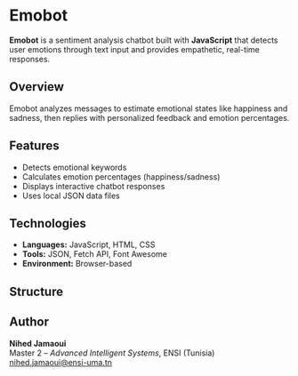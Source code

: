 # Emobot  

**Emobot** is a sentiment analysis chatbot built with **JavaScript** that detects user emotions through text input and provides empathetic, real-time responses.

## Overview  
Emobot analyzes messages to estimate emotional states like happiness and sadness, then replies with personalized feedback and emotion percentages.

## Features  
- Detects emotional keywords  
- Calculates emotion percentages (happiness/sadness)  
- Displays interactive chatbot responses  
- Uses local JSON data files  

## Technologies  
- **Languages:** JavaScript, HTML, CSS  
- **Tools:** JSON, Fetch API, Font Awesome  
- **Environment:** Browser-based  

## Structure  

## Author  
**Nihed Jamaoui**  
Master 2 – *Advanced Intelligent Systems*, ENSI (Tunisia)  
nihed.jamaoui@ensi-uma.tn  
